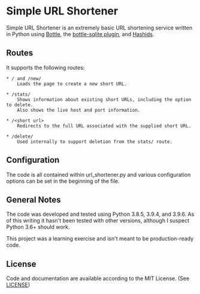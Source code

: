 # Simple URL Shortener

Simple URL Shortener is an extremely basic URL shortening service written in Python using [Bottle](https://bottlepy.org),
the [bottle-sqlite plugin](https://pypi.org/project/bottle-sqlite/), and [Hashids](https://hashids.org/python/).

## Routes

It supports the following routes:

    * / and /new/
        Loads the page to create a new short URL.

    * /stats/
        Shows information about existing short URLs, including the option to delete.
        Also shows the live host and port information.

    * /<short url>
        Redirects to the full URL associated with the supplied short URL.

    * /delete/
        Used internally to support deletion from the stats/ route.

## Configuration

The code is all contained within url_shortener.py and various configuration options can be set in the beginning of the file.

## General Notes

The code was developed and tested using Python 3.8.5, 3.9.4, and 3.9.6. As of this writing it hasn't been tested with other versions, although I suspect Python 3.6+ should work.

This project was a learning exercise and isn't meant to be production-ready code.

## License

Code and documentation are available according to the MIT License. (See [LICENSE](https://github.com/friendlysapphire/simple_url_shortener/blob/main/LICENSE))

